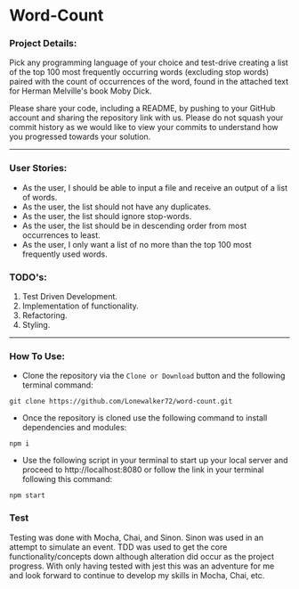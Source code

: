# Word-Count

### Project Details:

Pick any programming language of your choice and test-drive creating a list of the top 100 most frequently occurring words (excluding stop words) paired with the count of occurrences of the word, found in the attached text for Herman Melville's book Moby Dick.  

Please share your code, including a README, by pushing to your GitHub account and sharing the repository link with us. Please do not squash your commit history as we would like to view your commits to understand how you progressed towards your solution.

---

### User Stories:
* As the user, I should be able to input a file and receive an output of a list of words.
* As the user, the list should not have any duplicates.
* As the user, the list should ignore stop-words.
* As the user, the list should be in descending order from most occurrences to least.
* As the user, I only want a list of no more than the top 100 most frequently used words.

### TODO's:
1. Test Driven Development.
2. Implementation of functionality.
3. Refactoring.
4. Styling.

---

### How To Use:
* Clone the repository via the `Clone or Download` button and the following terminal command:

```node
git clone https://github.com/Lonewalker72/word-count.git
```
* Once the repository is cloned use the following command to install dependencies and modules:

```node
npm i
```
* Use the following script in your terminal to start up your local server and proceed to http://localhost:8080 or follow the link in your terminal following this command:

```node
npm start
```

### Test
Testing was done with Mocha, Chai, and Sinon. Sinon was used in an attempt to simulate an event. TDD was used to get the core functionality/concepts down although alteration did occur as the project progress. With only having tested with jest this was an adventure for me and look forward to continue to develop my skills in Mocha, Chai, etc. 
